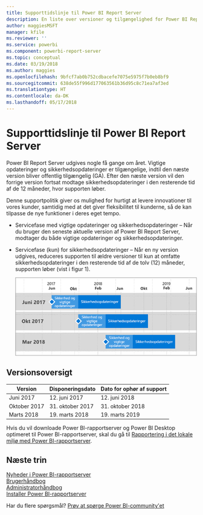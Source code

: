 ```yaml
---
title: Supporttidslinje til Power BI Report Server
description: En liste over versioner og tilgængelighed for Power BI Report Server.
author: maggiesMSFT
manager: kfile
ms.reviewer: ''
ms.service: powerbi
ms.component: powerbi-report-server
ms.topic: conceptual
ms.date: 03/19/2018
ms.author: maggies
ms.openlocfilehash: 9bfcf7ab0b752cdbacefe7075e5975f7b0eb8bf9
ms.sourcegitcommit: 638de55f996d177063561b36d95c8c71ea7af3ed
ms.translationtype: HT
ms.contentlocale: da-DK
ms.lasthandoff: 05/17/2018
---
```

# <a name="support-timeline-for-power-bi-report-server"></a>Supporttidslinje til Power BI Report Server
Power BI Report Server udgives nogle få gange om året. Vigtige opdateringer og sikkerhedsopdateringer er tilgængelige, indtil den næste version bliver offentlig tilgængelig (GA). Efter den næste version vil den forrige version fortsat modtage sikkerhedsopdateringer i den resterende tid af de 12 måneder, hvor supporten løber.

Denne supportpolitik giver os mulighed for hurtigt at levere innovationer til vores kunder, samtidig med at det giver fleksibilitet til kunderne, så de kan tilpasse de nye funktioner i deres eget tempo.

* Servicefase med vigtige opdateringer og sikkerhedsopdateringer – Når du bruger den seneste aktuelle version af Power BI Report Server, modtager du både vigtige opdateringer og sikkerhedsopdateringer.
* Servicefase (kun) for sikkerhedsopdateringer – Når en ny version udgives, reduceres supporten til ældre versioner til kun at omfatte sikkerhedsopdateringer i den resterende tid af de tolv (12) måneder, supporten løber (vist i figur 1).

    ![Den grafiske fremstilling illustrerer supportperioden](media/support-timeline/report-server-support-timeline-mar-2018.png)

## <a name="version-history"></a>Versionsoversigt
| **Version** | **Disponeringsdato** | **Dato for ophør af support** |
| --- | --- | --- |
| Juni 2017 |12. juni 2017 |12. juni 2018 |
| Oktober 2017 |31. oktober 2017 |31. oktober 2018 |
| Marts 2018 | 19. marts 2018 | 19. marts 2019 |

Hvis du vil downloade Power BI-rapportserver og Power BI Desktop optimeret til Power BI-rapportserver, skal du gå til [Rapportering i det lokale miljø med Power BI-rapportserver](https://powerbi.microsoft.com/report-server/).

## <a name="next-steps"></a>Næste trin
[Nyheder i Power BI-rapportserver](whats-new.md)  
[Brugerhåndbog](user-handbook-overview.md)  
[Administratorhåndbog](admin-handbook-overview.md)  
[Installer Power BI-rapportserver](install-report-server.md)  

Har du flere spørgsmål? [Prøv at spørge Power BI-community'et](https://community.powerbi.com/)


